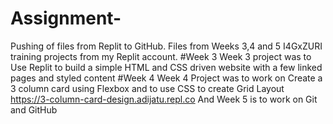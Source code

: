 # Assignment-
Pushing of files from Replit to GitHub.
Files from Weeks 3,4 and 5 I4GxZURI training projects 
from my Replit account.
#Week 3
Week 3 project was to Use Replit to build a simple HTML and CSS driven website with a few linked pages and styled content
#Week 4
Week 4 Project was to work on Create a 3 column card using Flexbox and  to use CSS to create Grid Layout 
https://3-column-card-design.adijatu.repl.co
And Week 5 is to work on Git and GitHub 
